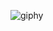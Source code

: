 ![giphy](https://user-images.githubusercontent.com/46824329/196643528-8f25ede9-81c8-4311-84f2-dc3bcb614ac5.gif)
